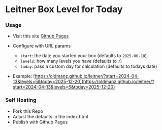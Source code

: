 # Leitner Box Level for Today

### Usage
- Visit this site [Github Pages](https://oldmanz.github.io/leitner/)
- Configure with URL params
  - `start`: the date you started your box (defaults to `2025-06-18`)
  - `levels`: how many levels you have (defaults to `7`)
  - `today`: pass a custom day for calculation (defaults to todays date)

- Example:
[https://oldmanz.github.io/leitner/?start=2024-04-13&levels=5&today=2025-12-20](https://oldmanz.github.io/leitner/?start=2024-04-13&levels=5&today=2025-12-20)


### Self Hosting
- Fork this Repo
- Adjust the defaults in the index.html
- Publish with Github Pages

